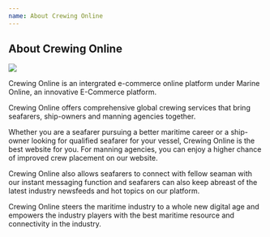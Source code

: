 ```yaml
---
name: About Crewing Online
---
```


## About Crewing Online

![](https://bwec-file.oss-cn-hongkong.aliyuncs.com/cms/30f16a50-f9fd-11e8-8535-97a67f84562c.jpg)

Crewing Online is an intergrated e-commerce online platform under Marine Online, an innovative E-Commerce platform.

Crewing Online offers comprehensive global crewing services that bring seafarers, ship-owners and manning agencies together.

Whether you are a seafarer pursuing a better maritime career or a ship-owner looking for qualified seafarer for your vessel, Crewing Online is the best website for you.  For manning agencies, you can enjoy a higher chance of improved crew placement on our website. 

Crewing Online also allows seafarers to connect with fellow seaman with our instant messaging function and seafarers can also keep abreast of the latest industry newsfeeds and hot topics on our platform.

Crewing Online steers the maritime industry to a whole new digital age and empowers the industry players with the best maritime resource and connectivity in the industry.
